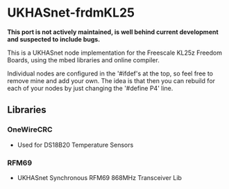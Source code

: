 UKHASnet-frdmKL25
============

**This port is not actively maintained, is well behind current development and suspected to include bugs.**

This is a UKHASnet node implementation for the Freescale KL25z Freedom Boards, using the mbed libraries and online compiler.

Individual nodes are configured in the '#ifdef's at the top, so feel free to remove mine and add your own. The idea is that then you can rebuild for each of your nodes by just changing the '#define P4' line.

## Libraries

### OneWireCRC

* Used for DS18B20 Temperature Sensors

### RFM69

* UKHASnet Synchronous RFM69 868MHz Transceiver Lib
